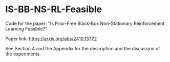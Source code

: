 # IS-BB-NS-RL-Feasible
Code for the paper: "Is Prior-Free Black-Box Non-Stationary Reinforcement Learning Feasible?"

Paper link: https://arxiv.org/abs/2410.13772

See Section 4 and the Appendix for the description and the discussion of the experiments.
